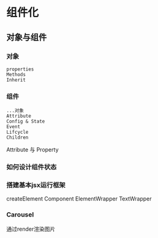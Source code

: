 # 组件化

## 对象与组件

### 对象
```
properties
Methods
Inherit
```

### 组件
```
...对象
Attribute
Config & State
Event
Lifcycle
Children
```

Attribute 与 Property

### 如何设计组件状态

### 搭建基本jsx运行框架
createElement Component ElementWrapper TextWrapper

### Carousel
通过render渲染图片